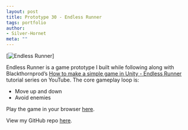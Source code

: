 ```yaml
---
layout: post
title: Prototype 30 - Endless Runner
tags: portfolio
author:
- Silver-Hornet
meta: ""
---
```


[![Endless Runner]({{site.url}}/endless-runner.gif)]

Endless Runner is a game prototype I built while following along with Blackthornprod’s [How to make a simple game in Unity - Endless Runner](https://www.youtube.com/watch?v=5M7vX_z6B9I) tutorial series on YouTube. The core gameplay loop is:

- Move up and down
- Avoid enemies 

Play the game in your browser [here](https://play.unity.com/mg/other/blackthornprod-s-endless-runner).

View my GitHub repo [here](https://github.com/silver-hornet/blackthornprod-endless-runner).